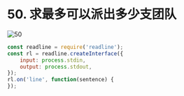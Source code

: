 # 50. 求最多可以派出多少支团队
![50](/images/od/50.png)

```js
const readline = require('readline');
const rl = readline.createInterface({
    input: process.stdin,
    output: process.stdout,
});
rl.on('line', function(sentence) {
});
```

